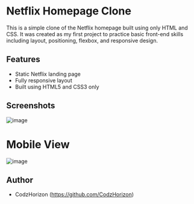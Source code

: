 # Netflix Homepage Clone

This is a simple clone of the Netflix homepage built using only HTML and CSS. It was created as my first project to practice basic front-end skills including layout, positioning, flexbox, and responsive design.

## Features

- Static Netflix landing page
- Fully responsive layout
- Built using HTML5 and CSS3 only

## Screenshots

![image](https://github.com/user-attachments/assets/ed19981a-f293-4a1d-beee-f27dceccbac9)

# Mobile View
![image](https://github.com/user-attachments/assets/dfdf180c-e221-4c23-a8e3-77742f1f64d8)

## Author

- CodzHorizon (https://github.com/CodzHorizon)
